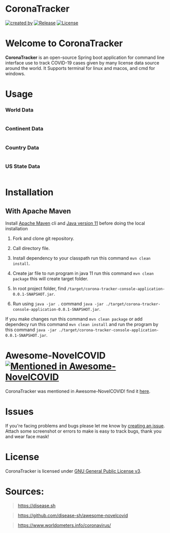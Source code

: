 # CoronaTracker 
[![created by](https://img.shields.io/badge/created%20by-KandaTeach-blue.svg?longCache=true&style=flat-square)](https://github.com/KandaTeach) [![Release](https://img.shields.io/github/release/kandateach/corona-tracker-console-application.svg?style=flat-square)](https://github.com/kandateach/corona-tracker-console-application/releases) [![License](https://img.shields.io/github/license/kandateach/corona-tracker-console-application.svg?style=flat-square)](https://github.com/kandateach/corona-tracker-console-application/LICENSE)

# Welcome to CoronaTracker
**CoronaTracker** is an open-source Spring boot application for command line interface use to track COVID-19 cases given by many license data source around the world. It Supports terminal for linux and macos, and cmd for windows.

# Usage
### World Data
```

```

### Continent Data
```

```

### Country Data
```

```

### US State Data
```

```

# Installation
## With Apache Maven 
Install [Apache Maven](https://maven.apache.org/) cli and [Java version 11](https://www.oracle.com/ph/java/technologies/javase-jdk11-downloads.html) before doing the local installation

1. Fork and clone git repository.

2. Call directory file.

3. Install dependency to your classpath run this command `mvn clean install`.

4. Create jar file to run program in java 11 run this command `mvn clean package` this will create target folder.

5. In root project folder, find `/target/corona-tracker-console-application-0.0.1-SNAPSHOT.jar`.

6. Run using `java -jar .` command `java -jar ./target/corona-tracker-console-application-0.0.1-SNAPSHOT.jar`.

If you make changes run this command `mvn clean package` or add dependecy run this command `mvn clean install` and run the program by this command `java -jar ./target/corona-tracker-console-application-0.0.1-SNAPSHOT.jar`.

# Awesome-NovelCOVID [![Mentioned in Awesome-NovelCOVID](https://awesome.re/mentioned-badge-flat.svg)](https://github.com/disease-sh/awesome-novelcovid)
CoronaTracker was mentioned in Awesome-NovelCOVID! find it [here](https://github.com/disease-sh/awesome-novelcovid).
# Issues
If you're facing problems and bugs please let me know by [creating an issue](https://github.com/kandateach/corona-tracker-console-application/issues/new). Attach some screenshot or errors to make is easy to track bugs, thank you and wear face mask!

# License
CoronaTracker is licensed under [GNU General Public License v3](https://opensource.org/licenses/GPL-3.0).

# Sources:
> https://disease.sh

> https://github.com/disease-sh/awesome-novelcovid

> https://www.worldometers.info/coronavirus/
